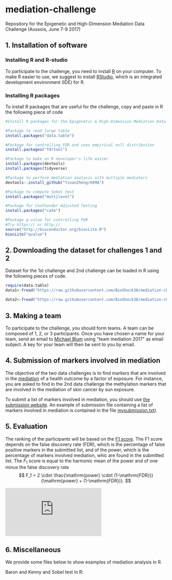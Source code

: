 # mediation-challenge
Repository for the Epigenetic and High-Dimension Mediation Data Challenge (Aussois, June 7-9 2017)

##  1. Installation of software

### Installing R and R-studio
To participate to the challenge, you need to install [R](http://google.com) on your computer. To make R easier to use, we suggest to install [RStudio](https://www.rstudio.com/), which is an integrated development environment (IDE) for R.

### Installing R packages
To install R packages that are useful for the challenge, copy and paste in R the following piece of code

```r
#Install R packages for the Epigenetic & High-Dimension Mediation Data Challenge

#Package to read large table
install.packages("data.table")

#Package for controlling FDR and uses empirical null distribution
install.packages("fdrtool")

#Package to make an R developer's life easier
install.packages(devtools)
install.packages(tidyverse)

#Package to perform mediation analysis with multiple mediators
devtools::install_github("YinanZheng/HIMA")

#Package to compute Sobel test
install.packages("multilevel")

#Package for Confounder Adjusted Testing 
install.packages("cate")

#Package q-value for controlling FDR
#Try https:// or http:// 
source("http://bioconductor.org/biocLite.R")
biocLite("qvalue")
```

##  2. Downloading the dataset for challenges 1 and 2

Dataset for the 1st challenge and 2nd challenge can be loaded in R using the following pieces of code.

```r
require(data.table)
data1<-fread("https://raw.githubusercontent.com/BioShock38/mediation-challenge/master/data/challenge1.txt",header=TRUE,data.table=FALSE)
```

```r
data2<-fread("https://raw.githubusercontent.com/BioShock38/mediation-challenge/master/data/challenge2.txt",header=TRUE,data.table=FALSE)
```

## 3. Making a team

To participate to the challenge, you should form teams. A team can be composed of 1, 2, or 3 participants. Once you have chosen a name for your team, send an email to [Michael Blum](mailto:michael.blum@univ-grenoble-alpes.fr) using "team mediation 2017" as email subject. A key for your team will then be sent to you by email.


## 4. Submission of markers involved in mediation

The objective of the two data challenges is to find markers that are involved in the [mediation](https://en.wikipedia.org/wiki/Mediation_(statistics)) of a health outcome by a factor of exposure. For instance, you are asked to find in the 2nd data challenge the methylation markers that are involved in the mediation of skin cancer by sun exposure.

To submit a list of markers involved in mediation, you should use [the submission website](http://176.31.253.205/shiny/mediation-challenge/shiny-app/). An example of submission file containing a list of markers involved in mediation is contained in the file [mysubmission.txt]()). 

## 5. Evaluation

The ranking of the participants will be based on the [F1 score](https://en.wikipedia.org/wiki/F1_score). The F1 score depends on the false discovery rate (FDR), which is the percentage of false positive markers in the submitted list, and of the power, which is the percentage of markers involved mediation, whic are found in the submitted list. The $F_1$ score is equal to the harmonic mean of the power and of one minus the false discovery rate
$$
F_1 = 2 \cdot \frac{\mathrm{power} \cdot (1-\mathrm{FDR})}{\mathrm{power} + (1-\mathrm{FDR})}.
$$


![equation](http://latex.codecogs.com/gif.latex?%24%24%20F_1%20%3D%202%20%5Ccdot%20%5Cfrac%7B%5Cmathrm%7Bpower%7D%20%5Ccdot%20%281-%5Cmathrm%7BFDR%7D%29%7D%7B%5Cmathrm%7Bpower%7D%20&plus;%20%281-%5Cmathrm%7BFDR%7D%29%7D.%20%24%24)
## 6. Miscellaneous

We provide some files below to show examples of mediation analysis in R.

Baron and Kenny and Sobel test in R: 


